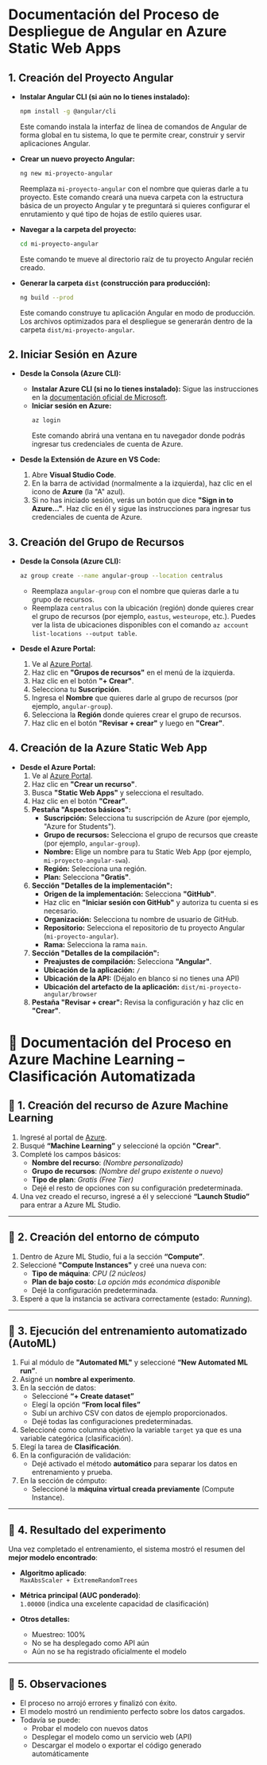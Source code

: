 # Documentación del Proceso de Despliegue de Angular en Azure Static Web Apps

## 1. Creación del Proyecto Angular

* **Instalar Angular CLI (si aún no lo tienes instalado):**
    ```bash
    npm install -g @angular/cli
    ```
    Este comando instala la interfaz de línea de comandos de Angular de forma global en tu sistema, lo que te permite crear, construir y servir aplicaciones Angular.

* **Crear un nuevo proyecto Angular:**
    ```bash
    ng new mi-proyecto-angular
    ```
    Reemplaza `mi-proyecto-angular` con el nombre que quieras darle a tu proyecto. Este comando creará una nueva carpeta con la estructura básica de un proyecto Angular y te preguntará si quieres configurar el enrutamiento y qué tipo de hojas de estilo quieres usar.

* **Navegar a la carpeta del proyecto:**
    ```bash
    cd mi-proyecto-angular
    ```
    Este comando te mueve al directorio raíz de tu proyecto Angular recién creado.

* **Generar la carpeta `dist` (construcción para producción):**
    ```bash
    ng build --prod
    ```
    Este comando construye tu aplicación Angular en modo de producción. Los archivos optimizados para el despliegue se generarán dentro de la carpeta `dist/mi-proyecto-angular`.

## 2. Iniciar Sesión en Azure

* **Desde la Consola (Azure CLI):**
    * **Instalar Azure CLI (si no lo tienes instalado):** Sigue las instrucciones en la [documentación oficial de Microsoft](https://docs.microsoft.com/es-es/cli/azure/install-azure-cli).
    * **Iniciar sesión en Azure:**
        ```bash
        az login
        ```
        Este comando abrirá una ventana en tu navegador donde podrás ingresar tus credenciales de cuenta de Azure.

* **Desde la Extensión de Azure en VS Code:**
    1.  Abre **Visual Studio Code**.
    2.  En la barra de actividad (normalmente a la izquierda), haz clic en el icono de **Azure** (la "A" azul).
    3.  Si no has iniciado sesión, verás un botón que dice **"Sign in to Azure..."**. Haz clic en él y sigue las instrucciones para ingresar tus credenciales de cuenta de Azure.

## 3. Creación del Grupo de Recursos

* **Desde la Consola (Azure CLI):**
    ```bash
    az group create --name angular-group --location centralus
    ```
    * Reemplaza `angular-group` con el nombre que quieras darle a tu grupo de recursos.
    * Reemplaza `centralus` con la ubicación (región) donde quieres crear el grupo de recursos (por ejemplo, `eastus`, `westeurope`, etc.). Puedes ver la lista de ubicaciones disponibles con el comando `az account list-locations --output table`.

* **Desde el Azure Portal:**
    1.  Ve al [Azure Portal](https://portal.azure.com/).
    2.  Haz clic en **"Grupos de recursos"** en el menú de la izquierda.
    3.  Haz clic en el botón **"+ Crear"**.
    4.  Selecciona tu **Suscripción**.
    5.  Ingresa el **Nombre** que quieres darle al grupo de recursos (por ejemplo, `angular-group`).
    6.  Selecciona la **Región** donde quieres crear el grupo de recursos.
    7.  Haz clic en el botón **"Revisar + crear"** y luego en **"Crear"**.

## 4. Creación de la Azure Static Web App

* **Desde el Azure Portal:**
    1.  Ve al [Azure Portal](https://portal.azure.com/).
    2.  Haz clic en **"Crear un recurso"**.
    3.  Busca **"Static Web Apps"** y selecciona el resultado.
    4.  Haz clic en el botón **"Crear"**.
    5.  **Pestaña "Aspectos básicos":**
        * **Suscripción:** Selecciona tu suscripción de Azure (por ejemplo, "Azure for Students").
        * **Grupo de recursos:** Selecciona el grupo de recursos que creaste (por ejemplo, `angular-group`).
        * **Nombre:** Elige un nombre para tu Static Web App (por ejemplo, `mi-proyecto-angular-swa`).
        * **Región:** Selecciona una región.
        * **Plan:** Selecciona **"Gratis"**.
    6.  **Sección "Detalles de la implementación":**
        * **Origen de la implementación:** Selecciona **"GitHub"**.
        * Haz clic en **"Iniciar sesión con GitHub"** y autoriza tu cuenta si es necesario.
        * **Organización:** Selecciona tu nombre de usuario de GitHub.
        * **Repositorio:** Selecciona el repositorio de tu proyecto Angular (`mi-proyecto-angular`).
        * **Rama:** Selecciona la rama `main`.
    7.  **Sección "Detalles de la compilación":**
        * **Preajustes de compilación:** Selecciona **"Angular"**.
        * **Ubicación de la aplicación:** `/`
        * **Ubicación de la API:** (Déjalo en blanco si no tienes una API)
        * **Ubicación del artefacto de la aplicación:** `dist/mi-proyecto-angular/browser`
    8.  **Pestaña "Revisar + crear":** Revisa la configuración y haz clic en **"Crear"**.


# 🧠 Documentación del Proceso en Azure Machine Learning – Clasificación Automatizada

## 🔹 1. Creación del recurso de Azure Machine Learning

1. Ingresé al portal de [Azure](https://portal.azure.com).
2. Busqué **“Machine Learning”** y seleccioné la opción **"Crear"**.
3. Completé los campos básicos:
   - **Nombre del recurso**: _(Nombre personalizado)_
   - **Grupo de recursos**: _(Nombre del grupo existente o nuevo)_
   - **Tipo de plan**: _Gratis (Free Tier)_
   - Dejé el resto de opciones con su configuración predeterminada.
4. Una vez creado el recurso, ingresé a él y seleccioné **“Launch Studio”** para entrar a Azure ML Studio.

---

## 🔹 2. Creación del entorno de cómputo

1. Dentro de Azure ML Studio, fui a la sección **“Compute”**.
2. Seleccioné **"Compute Instances"** y creé una nueva con:
   - **Tipo de máquina**: _CPU (2 núcleos)_
   - **Plan de bajo costo**: _La opción más económica disponible_
   - Dejé la configuración predeterminada.
3. Esperé a que la instancia se activara correctamente (estado: *Running*).

---

## 🔹 3. Ejecución del entrenamiento automatizado (AutoML)

1. Fui al módulo de **"Automated ML"** y seleccioné **“New Automated ML run”**.
2. Asigné un **nombre al experimento**.
3. En la sección de datos:
   - Seleccioné **“+ Create dataset”**
   - Elegí la opción **“From local files”**
   - Subí un archivo CSV con datos de ejemplo proporcionados.
   - Dejé todas las configuraciones predeterminadas.
4. Seleccioné como columna objetivo la variable `target` ya que es una variable categórica (clasificación).
5. Elegí la tarea de **Clasificación**.
6. En la configuración de validación:
   - Dejé activado el método **automático** para separar los datos en entrenamiento y prueba.
7. En la sección de cómputo:
   - Seleccioné la **máquina virtual creada previamente** (Compute Instance).

---

## 🔹 4. Resultado del experimento

Una vez completado el entrenamiento, el sistema mostró el resumen del **mejor modelo encontrado**:

- **Algoritmo aplicado**:  
  `MaxAbsScaler + ExtremeRandomTrees`
  
- **Métrica principal (AUC ponderado)**:  
  `1.00000` (indica una excelente capacidad de clasificación)

- **Otros detalles:**
  - Muestreo: 100%
  - No se ha desplegado como API aún
  - Aún no se ha registrado oficialmente el modelo

---

## 🔹 5. Observaciones

- El proceso no arrojó errores y finalizó con éxito.
- El modelo mostró un rendimiento perfecto sobre los datos cargados.
- Todavía se puede:
  - Probar el modelo con nuevos datos
  - Desplegar el modelo como un servicio web (API)
  - Descargar el modelo o exportar el código generado automáticamente
